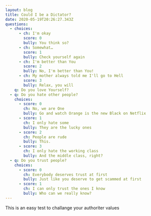 ```yaml
---
layout: blog
title: Could I be a Dictator?
date: 2020-05-19T20:26:27.343Z
questions:
  - choices:
      - ch: I'm okay
        score: 0
        bully: You think so?
      - ch: Somewhat…
        score: 1
        bully: Check yourself again
      - ch: I'm better than You
        score: 2
        bully: No, I'm better than You!
      - ch: My mother always told me I'll go to Hell
        score: 3
        bully: Relax, you will
    q: Do you love Yourself?
  - q: Do you hate other people?
    choices:
      - score: 0
        ch: No, we are One
        bully: Go and watch Orange is the new Black on Netflix
      - score: 1
        ch: I only hate some
        bully: They are the lucky ones
      - score: 2
        ch: People are rude
        bully: This.
      - score: 3
        ch: I only hate the working class
        bully: And the middle class, right?
  - q: Do you trust people?
    choices:
      - score: 0
        ch: Everybody deserves trust at first
        bully: Just like you deserve to get scammed at first
      - score: 1
        ch: I can only trust the ones I know
        bully: Who can we really know?
---
```

This is an easy test to challange your authoriter values 